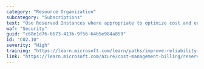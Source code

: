 ```yaml
---
category: "Resource Organization"
subcategory: "Subscriptions"
text: "Use Reserved Instances where appropriate to optimize cost and ensure available capacity in target regions."
waf: "Security"
guid: "c68e1d76-6673-413b-9f56-64b5e984a859"
id: "C02.10"
severity: "High"
training: "https://learn.microsoft.com/learn/paths/improve-reliability-modern-operations/"
link: "https://learn.microsoft.com/azure/cost-management-billing/reservations/save-compute-costs-reservations"
---
```

